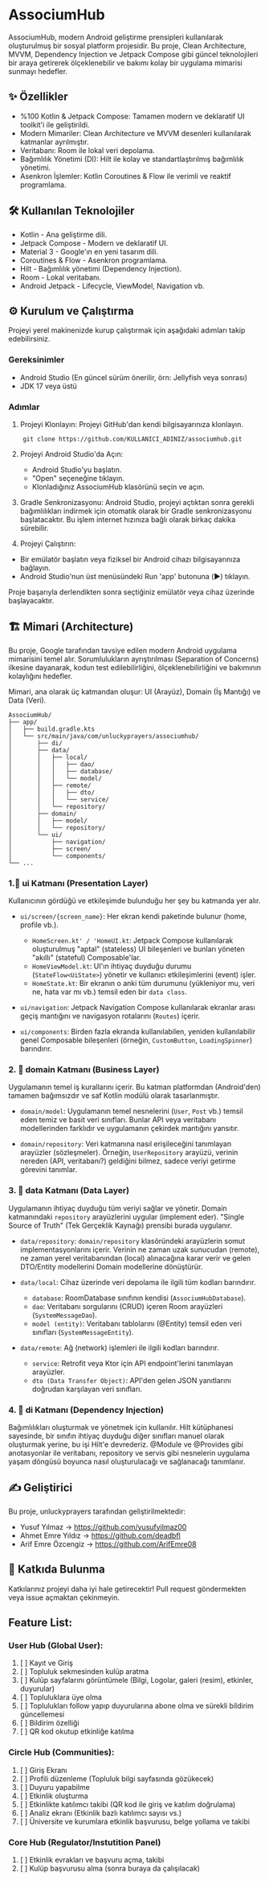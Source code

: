 # AssociumHub

AssociumHub, modern Android geliştirme prensipleri kullanılarak oluşturulmuş bir sosyal platform projesidir. Bu proje, Clean Architecture, MVVM, Dependency Injection ve Jetpack Compose gibi güncel teknolojileri bir araya getirerek ölçeklenebilir ve bakımı kolay bir uygulama mimarisi sunmayı hedefler.

## ✨ Özellikler
- %100 Kotlin & Jetpack Compose: Tamamen modern ve deklaratif UI toolkit'i ile geliştirildi.
- Modern Mimariler: Clean Architecture ve MVVM desenleri kullanılarak katmanlar ayrılmıştır.
- Veritabanı: Room ile lokal veri depolama.
- Bağımlılık Yönetimi (DI): Hilt ile kolay ve standartlaştırılmış bağımlılık yönetimi.
- Asenkron İşlemler: Kotlin Coroutines & Flow ile verimli ve reaktif programlama.

## 🛠️ Kullanılan Teknolojiler
- Kotlin - Ana geliştirme dili.
- Jetpack Compose - Modern ve deklaratif UI.
- Material 3 - Google'ın en yeni tasarım dili.
- Coroutines & Flow - Asenkron programlama.
- Hilt - Bağımlılık yönetimi (Dependency Injection).
- Room - Lokal veritabanı.
- Android Jetpack - Lifecycle, ViewModel, Navigation vb.

## ⚙️ Kurulum ve Çalıştırma
Projeyi yerel makinenizde kurup çalıştırmak için aşağıdaki adımları takip edebilirsiniz.

### Gereksinimler
- Android Studio (En güncel sürüm önerilir, örn: Jellyfish veya sonrası)
- JDK 17 veya üstü

### Adımlar
1. Projeyi Klonlayın: Projeyi GitHub'dan kendi bilgisayarınıza klonlayın.
```
    git clone https://github.com/KULLANICI_ADINIZ/associumhub.git
```
2. Projeyi Android Studio'da Açın:
   - Android Studio'yu başlatın.
   - "Open" seçeneğine tıklayın.
   - Klonladığınız AssociumHub klasörünü seçin ve açın.
    
3. Gradle Senkronizasyonu: Android Studio, projeyi açtıktan sonra gerekli bağımlılıkları indirmek için otomatik olarak bir Gradle senkronizasyonu başlatacaktır. Bu işlem internet hızınıza bağlı olarak birkaç dakika sürebilir.

4. Projeyi Çalıştırın:
- Bir emülatör başlatın veya fiziksel bir Android cihazı bilgisayarınıza bağlayın.
- Android Studio'nun üst menüsündeki Run 'app' butonuna (▶️) tıklayın.

Proje başarıyla derlendikten sonra seçtiğiniz emülatör veya cihaz üzerinde başlayacaktır.

## 🏗️ Mimari (Architecture)
Bu proje, Google tarafından tavsiye edilen modern Android uygulama mimarisini temel alır. Sorumlulukların ayrıştırılması (Separation of Concerns) ilkesine dayanarak, kodun test edilebilirliğini, ölçeklenebilirliğini ve bakımının kolaylığını hedefler.

Mimari, ana olarak üç katmandan oluşur: UI (Arayüz), Domain (İş Mantığı) ve Data (Veri).
```
AssociumHub/
├── app/
│   ├── build.gradle.kts
│   └── src/main/java/com/unluckyprayers/associumhub/
│       ├── di/
│       ├── data/
│       │   ├── local/
│       │   │   ├── dao/
│       │   │   ├── database/
│       │   │   └── model/
│       │   ├── remote/
│       │   │   ├── dto/
│       │   │   └── service/
│       │   └── repository/
│       ├── domain/
│       │   ├── model/
│       │   └── repository/
│       └── ui/
│           ├── navigation/
│           ├── screen/
│           └── components/
└── ...
```

### 1.📲 ui Katmanı (Presentation Layer)
Kullanıcının gördüğü ve etkileşimde bulunduğu her şey bu katmanda yer alır.
- `ui/screen/{screen_name}`: Her ekran kendi paketinde bulunur (home, profile vb.).
  - `HomeScreen.kt' / 'HomeUI.kt`: Jetpack Compose kullanılarak oluşturulmuş "aptal" (stateless) UI bileşenleri ve bunları yöneten "akıllı" (stateful) Composable'lar.
  - `HomeViewModel.kt`: UI'ın ihtiyaç duyduğu durumu (`StateFlow<UiState>`) yönetir ve kullanıcı etkileşimlerini (event) işler.
  - `HomeState.kt`: Bir ekranın o anki tüm durumunu (yükleniyor mu, veri ne, hata var mı vb.) temsil eden bir `data class`.

- `ui/navigation`: Jetpack Navigation Compose kullanılarak ekranlar arası geçiş mantığını ve navigasyon rotalarını (`Routes`) içerir.

- `ui/components`: Birden fazla ekranda kullanılabilen, yeniden kullanılabilir genel Composable bileşenleri (örneğin, `CustomButton`, `LoadingSpinner`) barındırır.

### 2. 🧠 domain Katmanı (Business Layer)
Uygulamanın temel iş kurallarını içerir. Bu katman platformdan (Android'den) tamamen bağımsızdır ve saf Kotlin modülü olarak tasarlanmıştır.

- `domain/model`: Uygulamanın temel nesnelerini (`User`, `Post` vb.) temsil eden temiz ve basit veri sınıfları. Bunlar API veya veritabanı modellerinden farklıdır ve uygulamanın çekirdek mantığını yansıtır.

- `domain/repository`: Veri katmanına nasıl erişileceğini tanımlayan arayüzler (sözleşmeler). Örneğin, `UserRepository` arayüzü, verinin nereden (API, veritabanı?) geldiğini bilmez, sadece veriyi getirme görevini tanımlar.

### 3. 💾 data Katmanı (Data Layer)
Uygulamanın ihtiyaç duyduğu tüm veriyi sağlar ve yönetir. Domain katmanındaki `repository` arayüzlerini uygular (implement eder). "Single Source of Truth" (Tek Gerçeklik Kaynağı) prensibi burada uygulanır.

- `data/repository`: `domain/repository` klasöründeki arayüzlerin somut implementasyonlarını içerir. Verinin ne zaman uzak sunucudan (remote), ne zaman yerel veritabanından (local) alınacağına karar verir ve gelen DTO/Entity modellerini Domain modellerine dönüştürür.
  
- `data/local`: Cihaz üzerinde veri depolama ile ilgili tüm kodları barındırır.
  - `database`: RoomDatabase sınıfının kendisi (`AssociumHubDatabase`).
  - `dao`: Veritabanı sorgularını (CRUD) içeren Room arayüzleri (`SystemMessageDao`).
  - `model (entity)`: Veritabanı tablolarını (@Entity) temsil eden veri sınıfları (`SystemMessageEntity`).

- `data/remote`: Ağ (network) işlemleri ile ilgili kodları barındırır.
  - `service`: Retrofit veya Ktor için API endpoint'lerini tanımlayan arayüzler.
  - `dto (Data Transfer Object)`: API'den gelen JSON yanıtlarını doğrudan karşılayan veri sınıfları.

### 4. 💉 di Katmanı (Dependency Injection)
Bağımlılıkları oluşturmak ve yönetmek için kullanılır. Hilt kütüphanesi sayesinde, bir sınıfın ihtiyaç duyduğu diğer sınıfları manuel olarak oluşturmak yerine, bu işi Hilt'e devrederiz. @Module ve @Provides gibi anotasyonlar ile veritabanı, repository ve servis gibi nesnelerin uygulama yaşam döngüsü boyunca nasıl oluşturulacağı ve sağlanacağı tanımlanır.

## ✍️ Geliştirici
Bu proje, unluckyprayers tarafından geliştirilmektedir:
  - Yusuf Yılmaz       -> https://github.com/yusufyilmaz00
  - Ahmet Emre Yıldız  -> https://github.com/deadbfl
  - Arif Emre Özcengiz -> https://github.com/ArifEmre08

## 🤝 Katkıda Bulunma
Katkılarınız projeyi daha iyi hale getirecektir! Pull request göndermekten veya issue açmaktan çekinmeyin.

## Feature List:

### User Hub (Global User):
  1. [ ] Kayıt ve Giriş
  2. [ ] Topluluk sekmesinden kulüp aratma
  3. [ ] Kulüp sayfalarını görüntümele (Bilgi, Logolar, galeri (resim), etkinler, duyurular)
  4. [ ] Topluluklara üye olma
  5. [ ] Toplulukları follow yapıp duyurularına abone olma ve sürekli bildirim güncellemesi
  6. [ ] Bildirim özelliği
  7. [ ] QR kod okutup etkinliğe katılma

### Circle Hub (Communities):
  1. [ ] Giriş Ekranı
  2. [ ] Profili düzenleme (Topluluk bilgi sayfasında gözükecek)
  3. [ ] Duyuru yapabilme
  4. [ ] Etkinlik oluşturma
  5. [ ] Etkinlikte katılımcı takibi (QR kod ile giriş ve katılım doğrulama)
  6. [ ] Analiz ekranı (Etkinlik bazlı katılımcı sayısı vs.)
  7. [ ] Üniversite ve kurumlara etkinlik başvurusu, belge yollama ve takibi
     
### Core Hub (Regulator/Instutition Panel)
  1. [ ] Etkinlik evrakları ve başvuru açma, takibi
  2. [ ] Kulüp başvurusu alma
  (sonra buraya da çalışılacak) 
